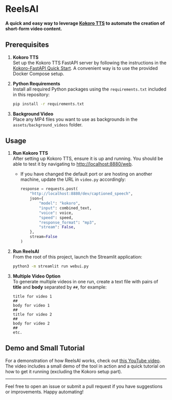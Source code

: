 # ReelsAI

**A quick and easy way to leverage [Kokoro TTS](https://github.com/hexgrad/kokoro) to automate the creation of short-form video content.**

## Prerequisites

1. **Kokoro TTS**  
   Set up the Kokoro TTS FastAPI server by following the instructions in the [Kokoro-FastAPI Quick Start](https://github.com/remsky/Kokoro-FastAPI). A convenient way is to use the provided Docker Compose setup.

2. **Python Requirements**  
   Install all required Python packages using the `requirements.txt` included in this repository:
   ```bash
   pip install -r requirements.txt
   ```

3. **Background Video**  
   Place any MP4 files you want to use as backgrounds in the `assets/background_videos` folder.

## Usage

1. **Run Kokoro TTS**  
   After setting up Kokoro TTS, ensure it is up and running. You should be able to test it by navigating to [http://localhost:8880/web](http://localhost:8880/web).  
   - If you have changed the default port or are hosting on another machine, update the URL in `video.py` accordingly:
     ```python
     response = requests.post(
         "http://localhost:8880/dev/captioned_speech",
         json={
             "model": "kokoro",
             "input": combined_text,
             "voice": voice,
             "speed": speed,
             "response_format": "mp3",
             "stream": False,
         },
         stream=False
     )
     ```

2. **Run ReelsAI**  
   From the root of this project, launch the Streamlit application:
   ```bash
   python3 -m streamlit run webui.py
   ```

3. **Multiple Video Option**  
   To generate multiple videos in one run, create a text file with pairs of **title** and **body** separated by `##`, for example:
   ```
   title for video 1
   ##
   body for video 1
   ##
   title for video 2
   ##
   body for video 2
   ##
   etc.
   ```

## Demo and Small Tutorial

For a demonstration of how ReelsAI works, check out [this YouTube video](#).  
The video includes a small demo of the tool in action and a quick tutorial on how to get it running (excluding the Kokoro setup part).

---

Feel free to open an issue or submit a pull request if you have suggestions or improvements. Happy automating!
